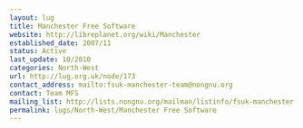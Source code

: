 ```yaml
---
layout: lug
title: Manchester Free Software
website: http://libreplanet.org/wiki/Manchester
established_date: 2007/11
status: Active
last_update: 10/2010
categories: North-West
url: http://lug.org.uk/node/173
contact_address: mailto:fsuk-manchester-team@nongnu.org
contact: Team MFS
mailing_list: http://lists.nongnu.org/mailman/listinfo/fsuk-manchester
permalink: lugs/North-West/Manchester Free Software
---
```

